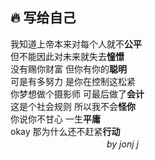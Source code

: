 
## :fire: 写给自己
   
我知道上帝本来对每个人就不**公平**<br />
但不能因此对未来就失去**憧憬**<br />
没有赐你财富 但你有你的**聪明**<br />
可是有多努力 是你在控制这松紧<br />
你梦想做个摄影师 可最后做了**会计**<br />
这是个社会规则 所以我不会**怪你**<br />
你说你不甘心 一生**平庸**<br />
okay 那为什么还不赶紧**行动**<br />
　　　　　　　　　　　*by jonj j*<br />
